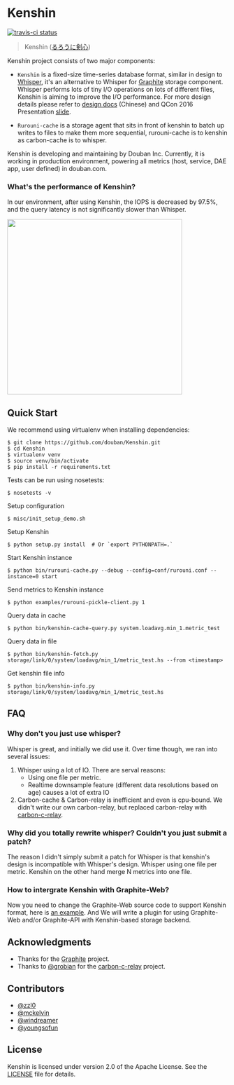 Kenshin
=============

[![travis-ci status](https://travis-ci.org/douban/Kenshin.svg)](https://travis-ci.org/douban/Kenshin)

> Kenshin ([るろうに剣心](http://zh.wikipedia.org/wiki/%E6%B5%AA%E5%AE%A2%E5%89%91%E5%BF%83))

Kenshin project consists of two major components:

- `Kenshin` is a fixed-size time-series database format, similar in design to [Whisper](https://github.com/graphite-project/whisper), it's an alternative to Whisper for [Graphite](https://github.com/graphite-project) storage component. Whisper performs lots of tiny I/O operations on lots of different files, Kenshin is aiming to improve the I/O performance. For more design details please refer to [design docs](https://github.com/douban/Kenshin/wiki/design) (Chinese) and QCon 2016 Presentation [slide](https://github.com/zzl0/zzl0.github.com/raw/master/files/QCon-Kenshin.pdf).

- `Rurouni-cache` is a storage agent that sits in front of kenshin to batch up writes to files to make them more sequential, rurouni-cache is to kenshin as carbon-cache is to whisper.

Kenshin is developing and maintaining by Douban Inc. Currently, it is working in production environment, powering all metrics (host, service, DAE app, user defined) in douban.com.


### What's the performance of Kenshin?


In our environment, after using Kenshin, the IOPS is decreased by 97.5%, and the query latency is not significantly slower than Whisper.

<img src="/img/kenshin-perf.png" width="400"/>


Quick Start
------------------

We recommend using virtualenv when installing dependencies:

    $ git clone https://github.com/douban/Kenshin.git
    $ cd Kenshin
    $ virtualenv venv
    $ source venv/bin/activate
    $ pip install -r requirements.txt

Tests can be run using nosetests:

    $ nosetests -v

Setup configuration

    $ misc/init_setup_demo.sh

Setup Kenshin

    $ python setup.py install  # Or `export PYTHONPATH=.`

Start Kenshin instance
 
    $ python bin/rurouni-cache.py --debug --config=conf/rurouni.conf --instance=0 start

Send metrics to Kenshin instance

    $ python examples/rurouni-pickle-client.py 1

Query data in cache

    $ python bin/kenshin-cache-query.py system.loadavg.min_1.metric_test

Query data in file
 
    $ python bin/kenshin-fetch.py storage/link/0/system/loadavg/min_1/metric_test.hs --from <timestamp>

Get kenshin file info

    $ python bin/kenshin-info.py storage/link/0/system/loadavg/min_1/metric_test.hs


FAQ
----------


### Why don't you just use whisper?

Whisper is great, and initially we did use it. Over time though, we ran into several issues:

1. Whisper using a lot of IO. There are serval reasons:
    - Using one file per metric.
    - Realtime downsample feature (different data resolutions based on age) causes a lot of extra IO
2. Carbon-cache & Carbon-relay is inefficient and even is cpu-bound. We didn't write our own carbon-relay, but replaced carbon-relay with [carbon-c-relay](https://github.com/grobian/carbon-c-relay).


### Why did you totally rewrite whisper? Couldn't you just submit a patch?

The reason I didn't simply submit a patch for Whisper is that kenshin's design is incompatible with Whisper's design. Whisper using one file per metric. Kenshin on the other hand merge N metrics into one file.

### How to intergrate Kenshin with Graphite-Web?

Now you need to change the Graphite-Web source code to support Kenshin format, here is [an example](https://github.com/douban/Kenshin/issues/4). And We will write a plugin for using Graphite-Web and/or Graphite-API with Kenshin-based storage backend.

Acknowledgments
------------------

- Thanks for the [Graphite](https://github.com/graphite-project) project.
- Thanks to [@grobian](https://github.com/grobian) for the [carbon-c-relay](https://github.com/grobian/carbon-c-relay) project.


Contributors
---------------

- [@zzl0](https://github.com/zzl0)
- [@mckelvin](https://github.com/mckelvin)
- [@windreamer](https://github.com/windreamer)
- [@youngsofun](https://github.com/youngsofun)


License
-------

Kenshin is licensed under version 2.0 of the Apache License. See the [LICENSE](/LICENSE) file for details.
